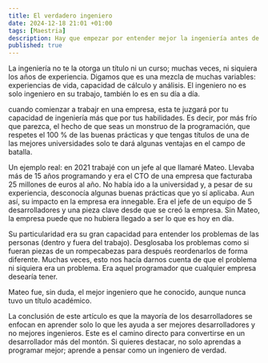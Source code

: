 ```yaml
---
title: El verdadero ingeniero
date: 2024-12-18 21:01 +01:00
tags: [Maestria]
description: Hay que empezar por entender mejor la ingeniería antes de estudiar cualquier disciplina.
published: true
---
```


La ingeniería no te la otorga un título ni un curso; muchas veces, ni siquiera los años de experiencia. Digamos que es una mezcla de muchas variables: experiencias de vida, capacidad de cálculo y análisis. El ingeniero no es solo ingeniero en su trabajo, también lo es en su día a día.

cuando comienzar a trabajr en una empresa, esta te juzgará por tu capacidad de ingeniería más que por tus habilidades. Es decir, por más frío que parezca, el hecho de que seas un monstruo de la programación, que respetes el 100 % de las buenas prácticas y que tengas títulos de una de las mejores universidades solo te dará algunas ventajas en el campo de batalla.

Un ejemplo real: en 2021 trabajé con un jefe al que llamaré Mateo. Llevaba más de 15 años programando y era el CTO de una empresa que facturaba 25 millones de euros al año. No había ido a la universidad y, a pesar de su experiencia, desconocía algunas buenas prácticas que yo sí aplicaba. Aun así, su impacto en la empresa era innegable.
Era el jefe de un equipo de 5 desarrolladores y una pieza clave desde que se creó la empresa. Sin Mateo, la empresa puede que no hubiera llegado a ser lo que es hoy en día.

Su particularidad era su gran capacidad para entender los problemas de las personas (dentro y fuera del trabajo). Desglosaba los problemas como si fueran piezas de un rompecabezas para después reordenarlos de forma diferente. Muchas veces, esto nos hacía darnos cuenta de que el problema ni siquiera era un problema. Era aquel programador que cualquier empresa desearía tener.

Mateo fue, sin duda, el mejor ingeniero que he conocido, aunque nunca tuvo un título académico.

La conclusión de este artículo es que la mayoría de los desarrolladores se enfocan en aprender solo lo que les ayuda a ser mejores desarrolladores y no mejores ingenieros. Este es el camino directo para convertirse en un desarrollador más del montón. Si quieres destacar, no solo aprendas a programar mejor; aprende a pensar como un ingeniero de verdad.